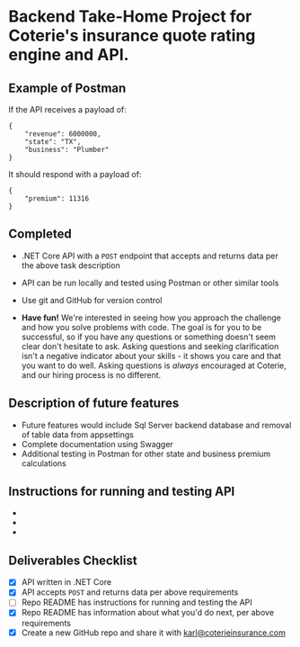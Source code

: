 # Backend Take-Home Project for Coterie's insurance quote rating engine and API.

## Example of Postman 
If the API receives a payload of:
```
{
    "revenue": 6000000,
    "state": "TX",
    "business": "Plumber"
}
```
It should respond with a payload of:
```
{
    "premium": 11316
}
```

## Completed
- .NET Core API with a `POST` endpoint that accepts and returns data per the above task description
- API can be run locally and tested using Postman or other similar tools

- Use git and GitHub for version control
- **Have fun!** We're interested in seeing how you approach the challenge and how you solve problems with code. The goal is for you to be successful, so if you have any questions or something doesn't seem clear don't hesitate to ask. Asking questions and seeking clarification isn't a negative indicator about your skills - it shows you care and that you want to do well. Asking questions is *always* encouraged at Coterie, and our hiring process is no different.

## Description of future features
- Future features would include Sql Server backend database and removal of table data from appsettings
- Complete documentation using Swagger
- Additional testing in Postman for other state and business premium calculations

## Instructions for running and testing API
- 
-
-

## Deliverables Checklist
- [X] API written in .NET Core
- [X] API accepts `POST` and returns data per above requirements
- [ ] Repo README has instructions for running and testing the API
- [X] Repo README has information about what you'd do next, per above requirements
- [X] Create a new GitHub repo and share it with karl@coterieinsurance.com
